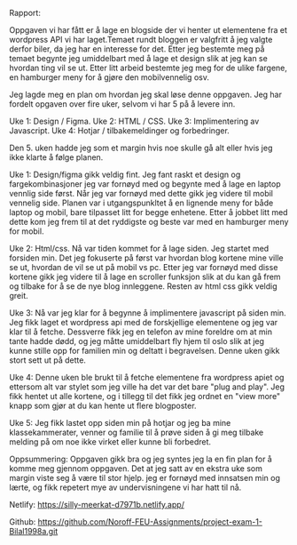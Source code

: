 Rapport:

Oppgaven vi har fått er å lage en blogside der vi henter ut elementene fra et wordpress API vi har laget.Temaet rundt bloggen er valgfritt å jeg valgte derfor biler, da jeg har en interesse for det. Etter jeg bestemte meg på temaet begynte jeg umiddelbart med å lage et design slik at jeg kan se hvordan ting vil se ut. Etter litt arbeid bestemte jeg meg for de ulike fargene, en hamburger meny for å gjøre den mobilvennelig osv.

Jeg lagde meg en plan om hvordan jeg skal løse denne oppgaven. Jeg har fordelt opgaven over fire uker, selvom vi har 5 på å levere inn.

Uke 1: Design / Figma.
Uke 2: HTML / CSS.
Uke 3: Implimentering av Javascript.
Uke 4: Hotjar / tilbakemeldinger og forbedringer.

Den 5. uken hadde jeg som et margin hvis noe skulle gå alt eller hvis jeg ikke klarte å følge planen.

Uke 1: Design/figma gikk veldig fint. Jeg fant raskt et design og fargekombinasjoner jeg var fornøyd med og begynte med å lage en laptop vennlig side først. Når jeg var fornøyd med dette gikk jeg videre til mobil vennelig side. Planen var i utgangspunkltet å en lignende meny for både laptop og mobil, bare tilpasset litt for begge enhetene. Etter å jobbet litt med dette kom jeg frem til at det ryddigste og beste var med en hamburger meny for mobil.

Uke 2: Html/css. Nå var tiden kommet for å lage siden. Jeg startet med forsiden min. Det jeg fokuserte på først var hvordan blog kortene mine ville se ut, hvordan de vil se ut på mobil vs pc. Etter jeg var fornøyd med disse kortene gikk jeg videre til å lage en scroller funksjon slik at du kan gå frem og tilbake for å se de nye blog innleggene. Resten av html css gikk veldig greit.

Uke 3: Nå var jeg klar for å begynne å implimentere javascript på siden min. Jeg fikk laget et wordpress api med de forskjellige elementene og jeg var klar til å fetche. Dessverre fikk jeg en telefon av mine foreldre om at min tante hadde dødd, og jeg måtte umiddelbart fly hjem til oslo slik at jeg kunne stille opp for familien min og deltatt i begravelsen. Denne uken gikk stort sett ut på dette.

Uke 4: Denne uken ble brukt til å fetche elementene fra wordpress apiet og ettersom alt var stylet som jeg ville ha det var det bare "plug and play". Jeg fikk hentet ut alle kortene, og i tillegg til det fikk jeg ordnet en "view more" knapp som gjør at du kan hente ut flere blogposter.

Uke 5: Jeg fikk lastet opp siden min på hotjar og jeg ba mine klassekammerater, venner og familie til å prøve siden å gi meg tilbake melding på om noe ikke virket eller kunne bli forbedret.

Oppsummering:
Oppgaven gikk bra og jeg syntes jeg la en fin plan for å komme meg gjennom oppgaven. Det at jeg satt av en ekstra uke som margin viste seg å være til stor hjelp. jeg er fornøyd med innsatsen min og lærte, og fikk repetert mye av undervisningene vi har hatt til nå.

Netlify: https://silly-meerkat-d7971b.netlify.app/

Github: https://github.com/Noroff-FEU-Assignments/project-exam-1-Bilal1998a.git
